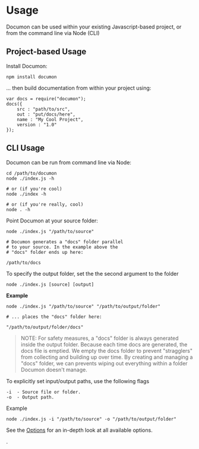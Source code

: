 # Usage

Documon can be used within your existing Javascript-based project, or from the command line via Node (CLI)

## Project-based Usage

Install Documon:

	npm install documon
	
... then build documentation from within your project using:

	var docs = require("documon");
	docs({
		src : "path/to/src",
		out : "put/docs/here",
		name : "My Cool Project",
		version : "1.0"
	});
	

## CLI Usage 

Documon can be run from command line via Node:

    cd /path/to/documon
    node ./index.js -h
    
    # or (if you're cool)
    node ./index -h
    
    # or (if you're really, cool)
    node . -h


Point Documon at your source folder:

    node ./index.js "/path/to/source"

    # Documon generates a "docs" folder parallel 
    # to your source. In the example above the 
    # "docs" folder ends up here:
    
    /path/to/docs

To specify the output folder, set the the second argument to the folder

    node ./index.js [source] [output]

__Example__

    node ./index.js "/path/to/source" "/path/to/output/folder"

    # ... places the "docs" folder here:

    "/path/to/output/folder/docs"


> NOTE: For safety measures, a "docs" folder is always generated inside the output folder. Because each time docs are generated, the docs file is emptied. We empty the docs folder to prevent "stragglers" from collecting and building up over time. By creating and managing a "docs" folder, we can prevents wiping out everything within a folder Documon doesn't manage.


To explicitly set input/output paths, use the following flags

    -i  - Source file or folder.
    -o	- Output path.

Example

    node ./index.js -i "/path/to/source" -o "/path/to/output/folder"



See the [Options](more.Options) for an in-depth look at all available options.





 .